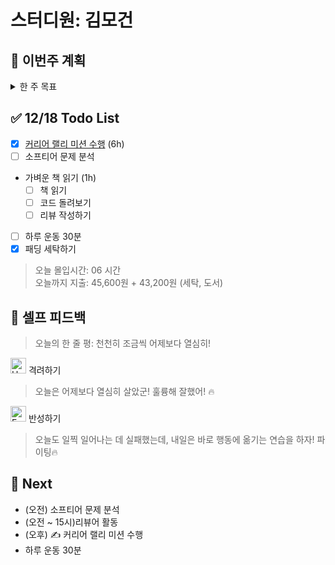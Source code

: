 # 스터디원: 김모건

## 🚀 이번주 계획

<details>
  <summary>한 주 목표</summary>

      - (0/2) 지원 제출 (네이버파이넨셜, 캐치테이블 지원)
      - (0/2) 커리어 랠리 미션 수행
      - (2/6) 리뷰어 활동하기
      - (0/6) Softeer 문제 분석
      - (2/6) 하루 운동 30분
      - 이번 주 총 지출: 45,600 원

> 평균 달성률 00 %

</details>

## ✅ 12/18 Todo List

- [x] [커리어 랠리 미션 수행](https://www.rallit.com/hub/resumes/1140959/%EA%B9%80%EB%AA%A8%EA%B1%B4) (6h)
- [ ] 소프티어 문제 분석
- 가벼운 책 읽기 (1h)
  - [ ] 책 읽기
  - [ ] 코드 돌려보기
  - [ ] 리뷰 작성하기
- [ ] 하루 운동 30분
- [x] 패딩 세탁하기

> 오늘 몰입시간: 06 시간<br>
> 오늘까지 지출: 45,600원 + 43,200원 (세탁, 도서)

## 🎉 셀프 피드백

> 오늘의 한 줄 평: 천천히 조금씩 어제보다 열심히!

<img src="https://raw.githubusercontent.com/Tarikul-Islam-Anik/Animated-Fluent-Emojis/master/Emojis/Smilies/Hugging%20Face.png" alt="Hugging Face" width="25" height="25"> 격려하기</img>

> 오늘은 어제보다 열심히 살았군! 훌륭해 잘했어! 🔥 <br>

<img src="https://raw.githubusercontent.com/Tarikul-Islam-Anik/Animated-Fluent-Emojis/master/Emojis/Smilies/Face%20with%20Monocle.png" alt="Face with Monocle" width="25" height="25"> 반성하기</img>

> 오늘도 일찍 일어나는 데 실패했는데, 내일은 바로 행동에 옮기는 연습을 하자! 파이팅🔥<br>

## 🌱 Next

- (오전) 소프티어 문제 분석
- (오전 ~ 15시)리뷰어 활동
- (오후) ✍️ 커리어 랠리 미션 수행
- 하루 운동 30분
